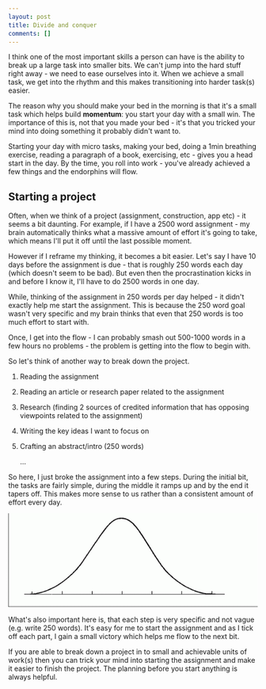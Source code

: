 ```yaml
---
layout: post
title: Divide and conquer
comments: []
---
```

I think one of the most important skills a person can have is the ability to break up a large task into smaller bits. We can't jump into the hard stuff right away - we need to ease ourselves into it. When we achieve a small task, we get into the rhythm and this makes transitioning into harder task(s) easier.

The reason why you should make your bed in the morning is that it's a small task which helps build **momentum**: you start your day with a small win. The importance of this is, not that you made your bed - it's that you tricked your mind into doing something it probably didn't want to.

Starting your day with micro tasks, making your bed, doing a 1min breathing exercise, reading a paragraph of a book, exercising, etc - gives you a head start in the day. By the time, you roll into work - you've already achieved a few things and the endorphins will flow.

## Starting a project

Often, when we think of a project  (assignment, construction, app etc) - it seems a bit daunting. For example, if I have a 2500 word assignment - my brain automatically thinks what a massive amount of effort it's going to take, which means I'll put it off until the last possible moment. 

However if I reframe my thinking, it becomes a bit easier. Let's say I have 10 days before the assignment is due - that is roughly 250 words each day (which doesn't seem to be bad).  But even then the procrastination kicks in and before I know it, I'll have to do 2500 words in one day. 

While, thinking of the assignment in 250 words per day helped - it didn't exactly help me start the assignment. This is because the 250 word goal wasn't very specific and my brain thinks that even that 250 words is too much effort to start with. 

Once, I get into the flow - I can probably smash out 500-1000 words in a few hours no problems - the problem is getting into the flow to begin with.

So let's think of another way to break down the project.

1. Reading the assignment 
2. Reading an article or research paper related to the assignment
3. Research (finding 2 sources of credited information that has opposing viewpoints related to the assignment)
4. Writing the key ideas I want to focus on
5. Crafting an abstract/intro (250 words)

   ...

So here, I just broke the assignment into a few steps. During the initial bit, the tasks are fairly simple, during the middle it ramps up and by the end it tapers off. This makes more sense to us rather than a consistent amount of effort every day.

![Bellcurve](/img/uploads/bellcurve.gif "Normal disbjituion ")



What's also important here is, that each step  is very specific and not vague (e.g. write 250 words). It's easy for me to start the assignment and as I tick off each part, I gain a small victory which helps me flow to the next bit.

If you are able to break down a project in to small and achievable units of work(s) then you can trick your mind into starting the assignment and make it easier to finish the project. The planning before you start anything is always helpful.